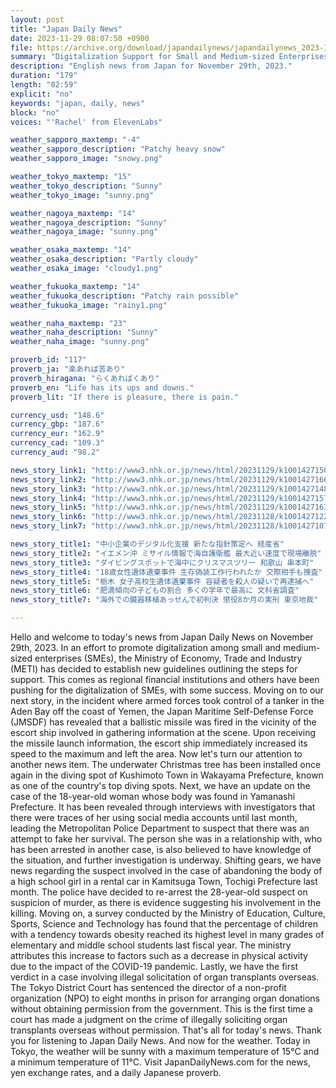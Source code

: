 ```yaml
---
layout: post
title: "Japan Daily News"
date: 2023-11-29 08:07:50 +0900
file: https://archive.org/download/japandailynews/japandailynews_2023-11-29.mp3
summary: "Digitalization Support for Small and Medium-sized Enterprises: New Guidelines to be Established, and Self-Defense Ship Leaves Scene at Maximum Speed, & more…"
description: "English news from Japan for November 29th, 2023."
duration: "179"
length: "02:59"
explicit: "no"
keywords: "japan, daily, news"
block: "no"
voices: "'Rachel' from ElevenLabs"

weather_sapporo_maxtemp: "-4"
weather_sapporo_description: "Patchy heavy snow"
weather_sapporo_image: "snowy.png"

weather_tokyo_maxtemp: "15"
weather_tokyo_description: "Sunny"
weather_tokyo_image: "sunny.png"

weather_nagoya_maxtemp: "14"
weather_nagoya_description: "Sunny"
weather_nagoya_image: "sunny.png"

weather_osaka_maxtemp: "14"
weather_osaka_description: "Partly cloudy"
weather_osaka_image: "cloudy1.png"

weather_fukuoka_maxtemp: "14"
weather_fukuoka_description: "Patchy rain possible"
weather_fukuoka_image: "rainy1.png"

weather_naha_maxtemp: "23"
weather_naha_description: "Sunny"
weather_naha_image: "sunny.png"

proverb_id: "117"
proverb_ja: "楽あれば苦あり"
proverb_hiragana: "らくあればくあり"
proverb_en: "Life has its ups and downs."
proverb_lit: "If there is pleasure, there is pain."

currency_usd: "148.6"
currency_gbp: "187.6"
currency_eur: "162.9"
currency_cad: "109.3"
currency_aud: "98.2"

news_story_link1: "http://www3.nhk.or.jp/news/html/20231129/k10014271501000.html"
news_story_link2: "http://www3.nhk.or.jp/news/html/20231129/k10014271661000.html"
news_story_link3: "http://www3.nhk.or.jp/news/html/20231129/k10014271481000.html"
news_story_link4: "http://www3.nhk.or.jp/news/html/20231129/k10014271571000.html"
news_story_link5: "http://www3.nhk.or.jp/news/html/20231129/k10014271631000.html"
news_story_link6: "http://www3.nhk.or.jp/news/html/20231128/k10014271221000.html"
news_story_link7: "http://www3.nhk.or.jp/news/html/20231128/k10014271011000.html"

news_story_title1: "中小企業のデジタル化支援 新たな指針策定へ 経産省"
news_story_title2: "イエメン沖 ミサイル情報で海自護衛艦 最大近い速度で現場離脱"
news_story_title3: "ダイビングスポットで海中にクリスマスツリー 和歌山 串本町"
news_story_title4: "18歳女性遺体遺棄事件 生存偽装工作行われたか 交際相手も捜査"
news_story_title5: "栃木 女子高校生遺体遺棄事件 容疑者を殺人の疑いで再逮捕へ"
news_story_title6: "肥満傾向の子どもの割合 多くの学年で最高に 文科省調査"
news_story_title7: "海外での臓器移植あっせんで初判決 懲役8か月の実刑 東京地裁"

---
```


Hello and welcome to today's news from Japan Daily News on November 29th, 2023. In an effort to promote digitalization among small and medium-sized enterprises (SMEs), the Ministry of Economy, Trade and Industry (METI) has decided to establish new guidelines outlining the steps for support. This comes as regional financial institutions and others have been pushing for the digitalization of SMEs, with some success. Moving on to our next story, in the incident where armed forces took control of a tanker in the Aden Bay off the coast of Yemen, the Japan Maritime Self-Defense Force (JMSDF) has revealed that a ballistic missile was fired in the vicinity of the escort ship involved in gathering information at the scene. Upon receiving the missile launch information, the escort ship immediately increased its speed to the maximum and left the area. Now let's turn our attention to another news item. The underwater Christmas tree has been installed once again in the diving spot of Kushimoto Town in Wakayama Prefecture, known as one of the country's top diving spots. Next, we have an update on the case of the 18-year-old woman whose body was found in Yamanashi Prefecture. It has been revealed through interviews with investigators that there were traces of her using social media accounts until last month, leading the Metropolitan Police Department to suspect that there was an attempt to fake her survival. The person she was in a relationship with, who has been arrested in another case, is also believed to have knowledge of the situation, and further investigation is underway. Shifting gears, we have news regarding the suspect involved in the case of abandoning the body of a high school girl in a rental car in Kamitsuga Town, Tochigi Prefecture last month. The police have decided to re-arrest the 28-year-old suspect on suspicion of murder, as there is evidence suggesting his involvement in the killing. Moving on, a survey conducted by the Ministry of Education, Culture, Sports, Science and Technology has found that the percentage of children with a tendency towards obesity reached its highest level in many grades of elementary and middle school students last fiscal year. The ministry attributes this increase to factors such as a decrease in physical activity due to the impact of the COVID-19 pandemic. Lastly, we have the first verdict in a case involving illegal solicitation of organ transplants overseas. The Tokyo District Court has sentenced the director of a non-profit organization (NPO) to eight months in prison for arranging organ donations without obtaining permission from the government. This is the first time a court has made a judgment on the crime of illegally soliciting organ transplants overseas without permission. That's all for today's news. Thank you for listening to Japan Daily News. And now for the weather. Today in Tokyo, the weather will be sunny with a maximum temperature of 15°C and a minimum temperature of 11°C.  Visit JapanDailyNews.com for the news, yen exchange rates, and a daily Japanese proverb.
